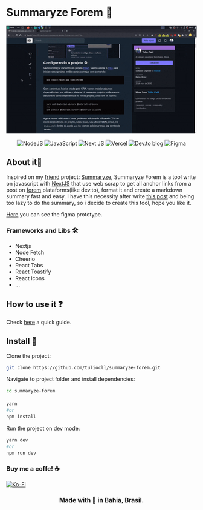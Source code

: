 # Summaryze Forem 📑

<p align="center">
  <img src="public/images/how-to.gif">
</p>

<p align="center">
<img alt="NodeJS" src="https://img.shields.io/badge/node.js%20-%2343853D.svg?&style=for-the-badge&logo=node.js&logoColor=white"/>
<img alt="JavaScript" src="https://img.shields.io/badge/javascript%20-%23323330.svg?&style=for-the-badge&logo=javascript&logoColor=%23F7DF1E"/>
<img alt="Next JS" src="https://img.shields.io/badge/next%20js%20-%23000000.svg?&style=for-the-badge&logo=next.js&logoColor=white"/>
<img alt="Vercel" src="https://img.shields.io/badge/vercel%20-%23000000.svg?&style=for-the-badge&logo=vercel&logoColor=white"/>
<img alt="Dev.to blog" src="https://img.shields.io/badge/dev.to-0A0A0A?style=for-the-badge&logo=dev.to&logoColor=white" />
<img alt="Figma" src="https://img.shields.io/badge/figma%20-%23F24E1E.svg?&style=for-the-badge&logo=figma&logoColor=white"/>
</p>

## About it📖

Inspired on my [friend](https://github.com/Cledersonbc) project: [Summaryze](https://github.com/autociencia/summaryze), Summaryze Forem is a tool write on javascript with [NextJS](https://nextjs.org/) that use web scrap to get all anchor links from a post on [forem](https://www.forem.com/) plataforms(like dev.to), format it and create a markdown summary fast and easy.
I have this necessity after write [this post](https://dev.to/tuliocalil/criando-extensoes-para-o-google-chrome-com-react-1laa) and being too lazy to do the summary, so i decide to create this tool, hope you like it.

[Here](https://www.figma.com/file/ywNwI4gYMH3cXiUIZ9ZiuS/summaryze-dev?node-id=0%3A1) you can see the figma prototype.

### Frameworks and Libs 🛠

- Nextjs
- Node Fetch
- Cheerio
- React Tabs
- React Toastify
- React Icons
- ...

## How to use it ❓

Check [here](https://summaryze-forem.vercel.app/#how-to-use-it) a quick guide.

## Install 🚀

Clone the project:

```sh
git clone https://github.com/tuliocll/summaryze-forem.git
```

Navigate to project folder and install dependencies:

```sh
cd summaryze-forem

yarn
#or
npm install
```

Run the project on dev mode:

```sh
yarn dev
#or
npm run dev
```

### Buy me a coffe! ☕

[<img alt="Ko-Fi" src="https://img.shields.io/badge/Ko--fi-F16061?style=for-the-badge&logo=ko-fi&logoColor=white" />
](https://ko-fi.com/tuliocll)

<div align="center">

### Made with 💙 in Bahia, Brasil.

</div>
